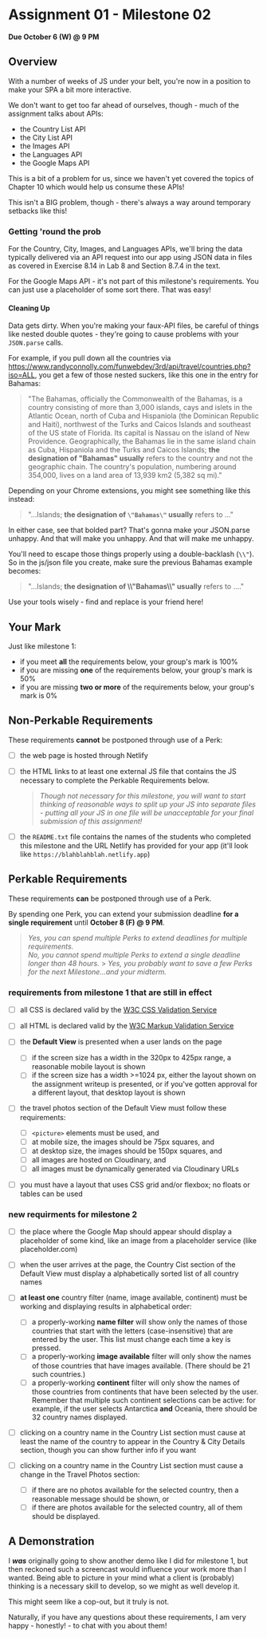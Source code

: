 # Assignment 01 - Milestone 02

**Due October 6 (W) @ 9 PM**

## Overview

With a number of weeks of JS under your belt, you're now in a position to make your SPA a bit more interactive.

We don't want to get too far ahead of ourselves, though - much of the assignment talks about APIs:

- the Country List API
- the City List API
- the Images API
- the Languages API
- the Google Maps API

This is a bit of a problem for us, since we haven't yet covered the topics of Chapter 10 which would help us consume these APIs!

This isn't a BIG problem, though - there's always a way around temporary setbacks like this!

### Getting 'round the prob

For the Country, City, Images, and Languages APIs, we'll bring the data typically delivered via an API request into our app using JSON data in files as covered in Exercise 8.14 in Lab 8 and Section 8.7.4 in the text.

For the Google Maps API - it's not part of this milestone's requirements. You can just use a placeholder of some sort there. That was easy!

#### Cleaning Up

Data gets dirty. When you're making your faux-API files, be careful of things like nested double quotes - they're going to cause problems with your `JSON.parse` calls.

For example, if you pull down all the countries via https://www.randyconnolly.com/funwebdev/3rd/api/travel/countries.php?iso=ALL, you get a few of those nested suckers, like this one in the entry for Bahamas:

> "The Bahamas, officially the Commonwealth of the Bahamas, is a country consisting of more than 3,000 islands, cays and islets in the Atlantic Ocean, north of Cuba and Hispaniola (the Dominican Republic and Haiti), northwest of the Turks and Caicos Islands and southeast of the US state of Florida. Its capital is Nassau on the island of New Providence. Geographically, the Bahamas lie in the same island chain as Cuba, Hispaniola and the Turks and Caicos Islands; **the designation of "Bahamas" usually** refers to the country and not the geographic chain. The country's population, numbering around 354,000, lives on a land area of 13,939 km2 (5,382 sq mi)."

Depending on your Chrome extensions, you might see something like this instead:

> "...Islands; **the designation of `\"Bahamas\"` usually** refers to ..."

In either case, see that bolded part? That's gonna make your JSON.parse unhappy. And that will make you unhappy. And that will make me unhappy.

You'll need to escape those things properly using a double-backlash (`\\"`). So in the js/json file you create, make sure the previous Bahamas example becomes:

> "...Islands; **the designation of \\\\"Bahamas\\\\" usually** refers to ...."

Use your tools wisely - find and replace is your friend here!

## Your Mark

Just like milestone 1:

- if you meet **all** the requirements below, your group's mark is 100%
- if you are missing **one** of the requirements below, your group's mark is 50%
- if you are missing **two or more** of the requirements below, your group's mark is 0%

## Non-Perkable Requirements

These requirements **cannot** be postponed through use of a Perk:

- [ ] the web page is hosted through Netlify

- [ ] the HTML links to at least one external JS file that contains the JS necessary to complete the Perkable Requirements below.

  > _Though not necessary for this milestone, you will want to start thinking of reasonable ways to split up your JS into separate files - putting all your JS in one file will be unacceptable for your final submission of this assignment!_

- [ ] the `README.txt` file contains the names of the students who completed this milestone and the URL Netlify has provided for your app (it'll look like `https://blahblahblah.netlify.app`)

## Perkable Requirements

These requirements **can** be postponed through use of a Perk.

By spending one Perk, you can extend your submission deadline **for a single requirement** until **October 8 (F) @ 9 PM**.

> _Yes, you can spend multiple Perks to extend deadlines for multiple requirements._  
> _No, you cannot spend multiple Perks to extend a single deadline longer than 48 hours._ > _Yes, you probably want to save a few Perks for the next Milestone...and your midterm._

### requirements from milestone 1 that are still in effect

- [ ] all CSS is declared valid by the [W3C CSS Validation Service](https://jigsaw.w3.org/css-validator/)

- [ ] all HTML is declared valid by the [W3C Markup Validation Service](https://validator.w3.org/)

- [ ] the **Default View** is presented when a user lands on the page

  - [ ] if the screen size has a width in the 320px to 425px range, a reasonable mobile layout is shown
  - [ ] if the screen size has a width >=1024 px, either the layout shown on the assignment writeup is presented, or if you've gotten approval for a different layout, that desktop layout is shown

- [ ] the travel photos section of the Default View must follow these requirements:

  - [ ] `<picture>` elements must be used, and
  - [ ] at mobile size, the images should be 75px squares, and
  - [ ] at desktop size, the images should be 150px squares, and
  - [ ] all images are hosted on Cloudinary, and
  - [ ] all images must be dynamically generated via Cloudinary URLs

- [ ] you must have a layout that uses CSS grid and/or flexbox; no floats or tables can be used

### new requirments for milestone 2

- [ ] the place where the Google Map should appear should display a placeholder of some kind, like an image from a placeholder service (like placeholder.com)

- [ ] when the user arrives at the page, the Country Cist section of the Default View must display a alphabetically sorted list of all country names

- [ ] **at least one** country filter (name, image available, continent) must be working and displaying results in alphabetical order:

  - [ ] a properly-working **name filter** will show only the names of those countries that start with the letters (case-insensitive) that are entered by the user. This list must change each time a key is pressed.
  - [ ] a properly-working **image available** filter will only show the names of those countries that have images available. (There should be 21 such countries.)
  - [ ] a properly-working **continent** filter will only show the names of those countries from continents that have been selected by the user. Remember that multiple such continent selections can be active: for example, if the user selects Antarctica **and** Oceania, there should be 32 country names displayed.

- [ ] clicking on a country name in the Country List section must cause at least the name of the country to appear in the Country & City Details section, though you can show further info if you want

- [ ] clicking on a country name in the Country List section must cause a change in the Travel Photos section:

  - [ ] if there are no photos available for the selected country, then a reasonable message should be shown, or
  - [ ] if there are photos available for the selected country, all of them should be displayed.

## A Demonstration

I **_was_** originally going to show another demo like I did for milestone 1, but then reckoned such a screencast would influence your work more than I wanted. Being able to picture in your mind what a client is (probably) thinking is a necessary skill to develop, so we might as well develop it.

This might seem like a cop-out, but it truly is not.

Naturally, if you have any questions about these requirements, I am very happy - honestly! - to chat with you about them!
